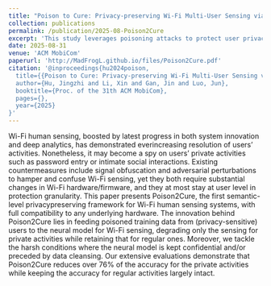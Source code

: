 ```yaml
---
title: "Poison to Cure: Privacy-preserving Wi-Fi Multi-User Sensing via Data Poisoning"
collection: publications
permalink: /publication/2025-08-Poison2Cure
excerpt: 'This study leverages poisoning attacks to protect user privacy. [Code](https://github.com/DeepWiSe888/Poison2Cure)'
date: 2025-08-31
venue: 'ACM MobiCom'
paperurl: 'http://MadFrogL.github.io/files/Poison2Cure.pdf'
citation: '@inproceedings{hu2024poison,
  title={{Poison to Cure: Privacy-preserving Wi-Fi Multi-User Sensing via Data Poisoning}},
  author={Hu, Jingzhi and Li, Xin and Gan, Jin and Luo, Jun},
  booktitle={Proc. of the 31th ACM MobiCom},
  pages={},
  year={2025}
}'
---
```


Wi-Fi human sensing, boosted by latest progress in both system innovation and deep analytics, has demonstrated everincreasing resolution of users’ activities. Nonetheless, it may become a spy on users’ private activities such as password entry or intimate social interactions. Existing countermeasures include signal obfuscation and adversarial perturbations to hamper and confuse Wi-Fi sensing, yet they both require substantial changes in Wi-Fi hardware/firmware, and they at most stay at user level in protection granularity. This paper presents Poison2Cure, the first semantic-level privacypreserving framework for Wi-Fi human sensing systems, with full compatibility to any underlying hardware. The innovation behind Poison2Cure lies in feeding poisoned training data from (privacy-sensitive) users to the neural model for Wi-Fi sensing, degrading only the sensing for private activities while retaining that for regular ones. Moreover, we tackle the harsh conditions where the neural model is kept confidential and/or preceded by data cleansing. Our extensive evaluations demonstrate that Poison2Cure reduces over 76% of the accuracy for the private activities while keeping the accuracy for regular activities largely intact.
